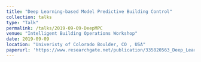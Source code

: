 ```yaml
---
title: "Deep Learning-based Model Predictive Building Control"
collection: talks
type: "Talk"
permalink: /talks/2019-09-09-DeepMPC
venue: "Intelligent Building Operations Workshop"
date: 2019-09-09
location: "Univeristy of Colorado Boulder, CO , USA"
paperurl: 'https://www.researchgate.net/publication/335820563_Deep_Learning-based_Model_Predictive_Building_Control?_sg=o7pdoKebr4WS5sLOu5oup1xDnzy2CYB_shj-2uefxPp0OC6i6I3GxZfS7RJhAyGDlibRGwNcPeo66q5aojztmfRDgS8bcHwxElASMAnU.PMpG7N9ZqrNKuGTvmqw21RWshm0YlTb7-zCaSqjnKgbuQh2q7K-0sGFWMIURsNEaM2eSqcfoJr8J2MVdYC3kJw'
---
```

